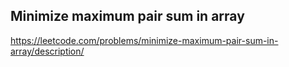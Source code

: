 ## Minimize maximum pair sum in array
https://leetcode.com/problems/minimize-maximum-pair-sum-in-array/description/
